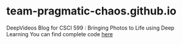 # team-pragmatic-chaos.github.io
DeepVideos Blog for CSCI 599 : Bringing Photos to Life using Deep Learning
You can find complete code [here](https://github.com/kabrapratik28/DeepVideos)
